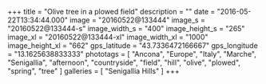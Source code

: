 +++
title = "Olive tree in a plowed field"
description = ""
date = "2016-05-22T13:34:44.000"
image = "20160522@133444"
image_s = "20160522@133444-s"
image_width_s = "400"
image_height_s = "265"
image_xl = "20160522@133444-xl"
image_width_xl = "1000"
image_height_xl = "662"
gps_latitude = "43.7336472166667"
gps_longitude = "13.1625638833333"
phototags = [ "Ancona", "Europe", "Italy", "Marche", "Senigallia", "afternoon", "countryside", "field", "hill", "olive", "plowed", "spring", "tree" ]
galleries = [ "Senigallia Hills" ]
+++
